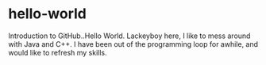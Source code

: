 # hello-world
Introduction to GitHub..Hello World.
Lackeyboy here, I like to mess around with Java and C++. I have been out of the programming loop for awhile, and would like to refresh my skills. 
